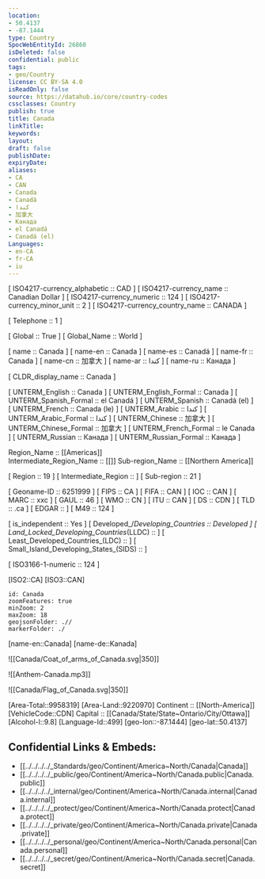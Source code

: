 ```yaml
---
location:
- 50.4137
- -87.1444
type: Country
SpocWebEntityId: 26860
isDeleted: false
confidential: public
tags:
- geo/Country
license: CC BY-SA 4.0
isReadOnly: false
source: https://datahub.io/core/country-codes
cssclasses: Country
publish: true
title: Canada
linkTitle: 
keywords: 
layout: 
draft: false
publishDate: 
expiryDate: 
aliases:
- CA
- CAN
- Canada
- Canadá
- كندا
- 加拿大
- Канада
- el Canadá
- Canadá (el)
Languages:
- en-CA
- fr-CA
- iu
---
```



[	ISO4217-currency_alphabetic	 :: CAD ] 
[	ISO4217-currency_name	 :: Canadian Dollar ] 
[	ISO4217-currency_numeric	 :: 124 ] 
[	ISO4217-currency_minor_unit	 :: 2 ] 
[	ISO4217-currency_country_name	 :: CANADA ] 

[	Telephone	 :: 1 ] 

[	Global	 :: True ] 
[	Global_Name	 :: World ] 

[	name	 :: Canada ] 
[	name-en	 :: Canada ] 
[	name-es	 :: Canadá ] 
[	name-fr	 :: Canada ] 
[	name-cn	 :: 加拿大 ] 
[	name-ar	 :: كندا ] 
[	name-ru	 :: Канада ] 

[	CLDR_display_name	 :: Canada ] 

[	UNTERM_English	 :: Canada ] 
[	UNTERM_English_Formal	 :: Canada ] 
[	UNTERM_Spanish_Formal	 :: el Canadá ] 
[	UNTERM_Spanish	 :: Canadá (el) ] 
[	UNTERM_French	 :: Canada (le) ] 
[	UNTERM_Arabic	 :: كندا ] 
[	UNTERM_Arabic_Formal	 :: كندا ] 
[	UNTERM_Chinese	 :: 加拿大 ] 
[	UNTERM_Chinese_Formal	 :: 加拿大 ] 
[	UNTERM_French_Formal	 :: le Canada ] 
[	UNTERM_Russian	 :: Канада ] 
[	UNTERM_Russian_Formal	 :: Канада ] 

Region_Name ::  [[Americas]]  
Intermediate_Region_Name ::  [[]] 
Sub-region_Name ::  [[Northern America]] 

[	Region	 :: 19 ] 
[	Intermediate_Region	 ::  ] 
[	Sub-region	 :: 21 ] 

[	Geoname-ID	 :: 6251999 ] 
[	FIPS	 :: CA ] 
[	FIFA	 :: CAN ] 
[	IOC	 :: CAN ] 
[	MARC	 :: xxc ] 
[	GAUL	 :: 46 ] 
[	WMO	 :: CN ] 
[	ITU	 :: CAN ] 
[	DS	 :: CDN ] 
[	TLD	 :: .ca ] 
[	EDGAR	 ::  ] 
[	M49	 :: 124 ] 

[	is_independent	 :: Yes ] 
[	Developed_/_Developing_Countries	 :: Developed ] 
[	Land_Locked_Developing_Countries_(LLDC)	 ::  ] 
[	Least_Developed_Countries_(LDC)	 ::  ] 
[	Small_Island_Developing_States_(SIDS)	 ::  ] 

[	ISO3166-1-numeric	 :: 124 ] 



[ISO2::CA] 
[ISO3::CAN] 
```leaflet
id: Canada
zoomFeatures: true 
minZoom: 2 
maxZoom: 18
geojsonFolder: .//
markerFolder: ./
```

[name-en::Canada] 
[name-de::Kanada] 

![[Canada/Coat_of_arms_of_Canada.svg|350]] 

![[Anthem-Canada.mp3]] 

![[Canada/Flag_of_Canada.svg|350]] 

[Area-Total::9958319] 
[Area-Land::9220970] 
Continent :: [[North-America]]  
[VehicleCode::CDN] 
Capital :: [[Canada/State/State~Ontario/City/Ottawa]]  
[Alcohol-l::9.8] 
[Language-Id::499] 
[geo-lon::-87.1444] 
[geo-lat::50.4137] 



## Confidential Links & Embeds: 
- [[../../../../_Standards/geo/Continent/America~North/Canada|Canada]] 
- [[../../../../_public/geo/Continent/America~North/Canada.public|Canada.public]] 
- [[../../../../_internal/geo/Continent/America~North/Canada.internal|Canada.internal]] 
- [[../../../../_protect/geo/Continent/America~North/Canada.protect|Canada.protect]] 
- [[../../../../_private/geo/Continent/America~North/Canada.private|Canada.private]] 
- [[../../../../_personal/geo/Continent/America~North/Canada.personal|Canada.personal]] 
- [[../../../../_secret/geo/Continent/America~North/Canada.secret|Canada.secret]] 
